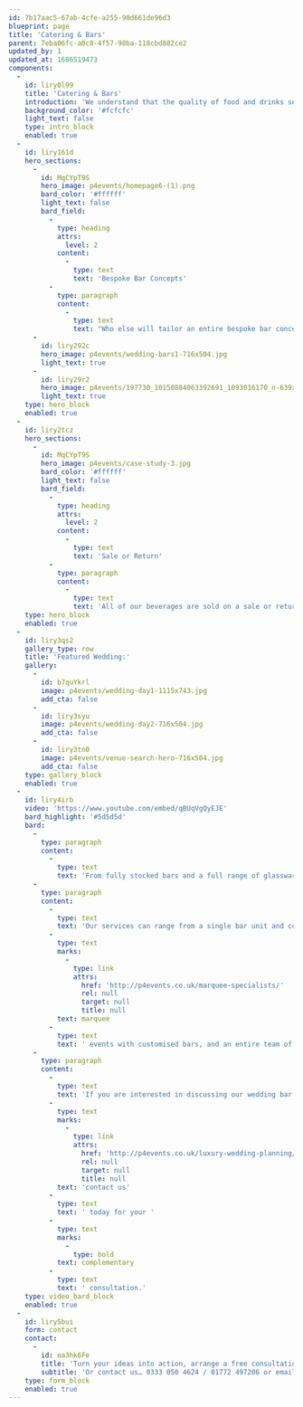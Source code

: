 ```yaml
---
id: 7b17aac5-67ab-4cfe-a255-90d661de96d3
blueprint: page
title: 'Catering & Bars'
parent: 7eba06fc-a0c8-4f57-98ba-118cbd882ce2
updated_by: 1
updated_at: 1686519473
components:
  -
    id: liry0l99
    title: 'Catering & Bars'
    introduction: 'We understand that the quality of food and drinks served at your wedding is a huge part of your overall experience. It’s for this reason that we only use the finest selection of tried and trusted caterers, along with our highly skilled cocktail bar staff and wine merchants. Ensuring you get the highest quality, for the best price possible.'
    background_color: '#fcfcfc'
    light_text: false
    type: intro_block
    enabled: true
  -
    id: liry161d
    hero_sections:
      -
        id: MqCYpT9S
        hero_image: p4events/homepage6-(1).png
        bard_color: '#ffffff'
        light_text: false
        bard_field:
          -
            type: heading
            attrs:
              level: 2
            content:
              -
                type: text
                text: 'Bespoke Bar Concepts'
          -
            type: paragraph
            content:
              -
                type: text
                text: "Who else will tailor an entire bespoke bar concept around your individual wedding theme? Creating a personalised cocktail menu, which once finalised, will be executed to\_perfection by our expertly trained mixologists. Leaving you and your guests wowed with a unique cocktail experience."
      -
        id: liry292c
        hero_image: p4events/wedding-bars1-716x504.jpg
        light_text: true
      -
        id: liry29r2
        hero_image: p4events/197730_10150884063392691_1093016170_n-639x504.jpg
        light_text: true
    type: hero_block
    enabled: true
  -
    id: liry2tcz
    hero_sections:
      -
        id: MqCYpT9S
        hero_image: p4events/case-study-3.jpg
        bard_color: '#ffffff'
        light_text: false
        bard_field:
          -
            type: heading
            attrs:
              level: 2
            content:
              -
                type: text
                text: 'Sale or Return'
          -
            type: paragraph
            content:
              -
                type: text
                text: 'All of our beverages are sold on a sale or return basis, meaning you never need to worry about purchasing too much stock, or even worse, running out! We will ensure we over order the highest quality stock to meet your budget requirements so that your only concern is having fun.'
    type: hero_block
    enabled: true
  -
    id: liry3qs2
    gallery_type: row
    title: 'Featured Wedding:'
    gallery:
      -
        id: b7quYkrl
        image: p4events/wedding-day1-1115x743.jpg
        add_cta: false
      -
        id: liry3syu
        image: p4events/wedding-day2-716x504.jpg
        add_cta: false
      -
        id: liry3tn0
        image: p4events/venue-search-hero-716x504.jpg
        add_cta: false
    type: gallery_block
    enabled: true
  -
    id: liry4irb
    video: 'https://www.youtube.com/embed/qBUqVgQyEJE'
    bard_highlight: '#5d5d5d'
    bard:
      -
        type: paragraph
        content:
          -
            type: text
            text: 'From fully stocked bars and a full range of glassware, to mixologists, hosts and hostesses – there’s no job too large or too small.'
      -
        type: paragraph
        content:
          -
            type: text
            text: 'Our services can range from a single bar unit and cocktail bartender for a small number of select guests, right the way through to large '
          -
            type: text
            marks:
              -
                type: link
                attrs:
                  href: 'http://p4events.co.uk/marquee-specialists/'
                  rel: null
                  target: null
                  title: null
            text: marquee
          -
            type: text
            text: ' events with customised bars, and an entire team of hospitality staff.'
      -
        type: paragraph
        content:
          -
            type: text
            text: 'If you are interested in discussing our wedding bar service in more detail, please '
          -
            type: text
            marks:
              -
                type: link
                attrs:
                  href: 'http://p4events.co.uk/luxury-wedding-planning/wedding-enquiry/'
                  rel: null
                  target: null
                  title: null
            text: 'contact us'
          -
            type: text
            text: ' today for your '
          -
            type: text
            marks:
              -
                type: bold
            text: complementary
          -
            type: text
            text: ' consultation.'
    type: video_bard_block
    enabled: true
  -
    id: liry5bui
    form: contact
    contact:
      -
        id: oa3hk6Fe
        title: 'Turn your ideas into action, arrange a free consultation'
        subtitle: 'Or contact us… 0333 050 4624 / 01772 497206 or email us: info@p4events.co.uk'
    type: form_block
    enabled: true
---
```

